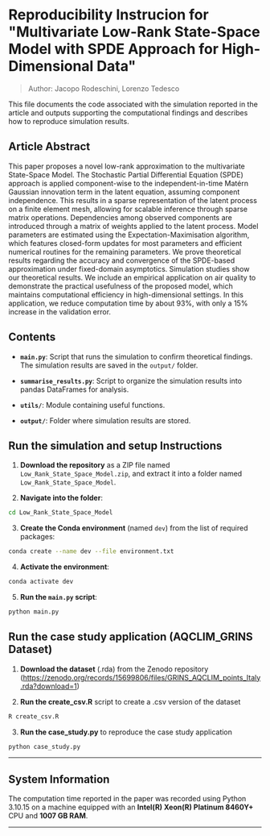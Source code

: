 # Reproducibility Instrucion for "Multivariate Low-Rank State-Space Model with SPDE Approach for High-Dimensional Data"
> Author: Jacopo Rodeschini, Lorenzo Tedesco

This file documents the code associated with the simulation reported in the article and outputs supporting the computational findings and describes how to reproduce simulation results.

## Article Abstract
This paper proposes a novel low-rank approximation to the multivariate State-Space Model. The Stochastic Partial Differential Equation (SPDE) approach is applied component-wise to the independent-in-time Matérn Gaussian innovation term in the latent equation, assuming component independence. This results in a sparse representation of the latent process on a finite element mesh, allowing for scalable inference through sparse matrix operations. Dependencies among observed components are introduced through a matrix of weights applied to the latent process. Model parameters are estimated using the Expectation-Maximisation algorithm, which features closed-form updates for most parameters and efficient numerical routines for the remaining parameters. We prove theoretical results regarding the accuracy and convergence of the SPDE-based approximation under fixed-domain asymptotics. Simulation studies show our theoretical results. We include an empirical application on air quality to demonstrate the practical usefulness of the proposed model, which maintains computational efficiency in high-dimensional settings. In this application, we reduce computation time by about 93\%, with only a 15\% increase in the validation error.


## Contents

* **`main.py`**: Script that runs the simulation to confirm theoretical findings. The simulation results are saved in the `output/` folder.

* **`summarise_results.py`**: Script to organize the simulation results into pandas DataFrames for analysis.

* **`utils/`**: Module containing useful functions.

* **`output/`**: Folder where simulation results are stored.



## Run the simulation and setup Instructions

1. **Download the repository** as a ZIP file named `Low_Rank_State_Space_Model.zip`, and extract it into a folder named `Low_Rank_State_Space_Model`.

2. **Navigate into the folder**:

```bash
cd Low_Rank_State_Space_Model
```

3. **Create the Conda environment** (named `dev`) from the list of required packages:

```bash
conda create --name dev --file environment.txt
```

4. **Activate the environment**:

```bash
conda activate dev
```

5. **Run the `main.py` script**:

```bash
python main.py
```

## Run the case study application (AQCLIM_GRINS Dataset)

1. **Download the dataset** (.rda) from the Zenodo repository (https://zenodo.org/records/15699806/files/GRINS_AQCLIM_points_Italy.rda?download=1)

2. **Run the create_csv.R** script to create a .csv version of the dataset  

```bash
R create_csv.R
```

3. **Run the case_study.py** to reproduce the case study application
```bash
python case_study.py
```

---

## System Information

The computation time reported in the paper was recorded using Python 3.10.15 on a machine equipped with an **Intel(R) Xeon(R) Platinum 8460Y+** CPU and **1007 GB RAM**.

---


